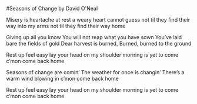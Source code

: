 #Seasons of Change
by David O'Neal

Misery is heartache at rest
a weary heart cannot guess
not til they find their way into my arms
not til they find their way home

Giving up all you know
You will not reap what you have sown
You’ve laid bare the fields of gold
Dear harvest is burned,
Burned, burned to the ground

Rest up feel easy
lay your head on my shoulder
morning is yet to come
c’mon come back home

Seasons of change are comin’
The weather for once is changin’
There’s a warm wind blowing in
c’mon come back home

Rest up feel easy
lay your head on my shoulder
morning is yet to come
c’mon come back home